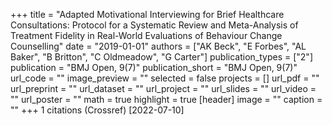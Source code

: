 +++
title = "Adapted Motivational Interviewing for Brief Healthcare Consultations: Protocol for a Systematic Review and Meta-Analysis of Treatment Fidelity in Real-World Evaluations of Behaviour Change Counselling"
date = "2019-01-01"
authors = ["AK Beck", "E Forbes", "AL Baker", "B Britton", "C Oldmeadow", "G Carter"]
publication_types = ["2"]
publication = "BMJ Open, 9(7)"
publication_short = "BMJ Open, 9(7)"
url_code = ""
image_preview = ""
selected = false
projects = []
url_pdf = ""
url_preprint = ""
url_dataset = ""
url_project = ""
url_slides = ""
url_video = ""
url_poster = ""
math = true
highlight = true
[header]
image = ""
caption = ""
+++
1 citations (Crossref) [2022-07-10]
